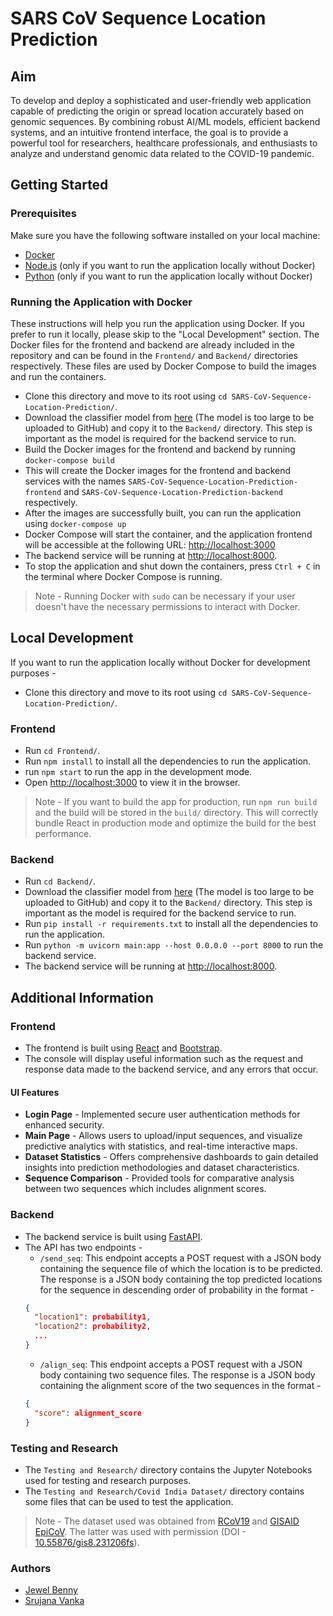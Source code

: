 # SARS CoV Sequence Location Prediction

## Aim
To develop and deploy a sophisticated and user-friendly web application capable of predicting the origin or spread location accurately based on genomic sequences. By combining robust AI/ML models, efficient backend systems, and an intuitive frontend interface, the goal is to provide a powerful tool for researchers, healthcare professionals, and enthusiasts to analyze and understand genomic data related to the COVID-19 pandemic.

## Getting Started
### Prerequisites

Make sure you have the following software installed on your local machine:

- [Docker](https://docs.docker.com/get-docker/)
- [Node.js](https://nodejs.org/) (only if you want to run the application locally without Docker)
- [Python](https://www.python.org/downloads/) (only if you want to run the application locally without Docker) 

### Running the Application with Docker

These instructions will help you run the application using Docker. If you prefer to run it locally, please skip to the "Local Development" section. The Docker files for the frontend and backend are already included in the repository and can be found in the `Frontend/` and `Backend/` directories respectively. These files are used by Docker Compose to build the images and run the containers.

- Clone this directory and move to its root using `cd SARS-CoV-Sequence-Location-Prediction/`.
- Download the classifier model from [here](https://iiitaphyd-my.sharepoint.com/:u:/g/personal/jewel_benny_students_iiit_ac_in/Ed6u3YVQ7h9Pjwq-Rb6JwLQB6kSKBD9VpwhktuJX2fliYw?e=cRJYtS) (The model is too large to be uploaded to GitHub) and copy it to the `Backend/` directory. This step is important as the model is required for the backend service to run.
- Build the Docker images for the frontend and backend by running `docker-compose build`
- This will create the Docker images for the frontend and backend services with the names `SARS-CoV-Sequence-Location-Prediction-frontend` and `SARS-CoV-Sequence-Location-Prediction-backend` respectively.
- After the images are successfully built, you can run the application using `docker-compose up`
- Docker Compose will start the container, and the application frontend will be accessible at the following URL: [http://localhost:3000](http://localhost:3000)
- The backend service will be running at [http://localhost:8000](http://localhost:8000).
- To stop the application and shut down the containers, press `Ctrl + C` in the terminal where Docker Compose is running.

> Note - Running Docker with `sudo` can be necessary if your user doesn't have the necessary permissions to interact with Docker.

## Local Development 

If you want to run the application locally without Docker for development purposes -
- Clone this directory and move to its root using `cd SARS-CoV-Sequence-Location-Prediction/`.

### Frontend
- Run `cd Frontend/`.
- Run `npm install` to install all the dependencies to run the application.
- run `npm start` to run the app in the development mode.
- Open [http://localhost:3000](http://localhost:3000) to view it in the browser.

> Note - If you want to build the app for production, run `npm run build` and the build will be stored in the `build/` directory. This will correctly bundle React in production mode and optimize the build for the best performance.

### Backend
- Run `cd Backend/`.
- Download the classifier model from [here](https://iiitaphyd-my.sharepoint.com/:u:/g/personal/jewel_benny_students_iiit_ac_in/Ed6u3YVQ7h9Pjwq-Rb6JwLQB6kSKBD9VpwhktuJX2fliYw?e=cRJYtS) (The model is too large to be uploaded to GitHub) and copy it to the `Backend/` directory. This step is important as the model is required for the backend service to run.
- Run `pip install -r requirements.txt` to install all the dependencies to run the application.
- Run `python -m uvicorn main:app --host 0.0.0.0 --port 8000` to run the backend service.
- The backend service will be running at [http://localhost:8000](http://localhost:8000).

## Additional Information

### Frontend
- The frontend is built using [React](https://reactjs.org/) and [Bootstrap](https://getbootstrap.com/).
- The console will display useful information such as the request and response data made to the backend service, and any errors that occur.

#### UI Features

* **Login Page** -  Implemented secure user authentication methods for enhanced security.
* **Main Page** - Allows users to upload/input sequences, and visualize predictive analytics with statistics, and real-time interactive maps.
* **Dataset Statistics** - Offers comprehensive dashboards to gain detailed insights into prediction methodologies and dataset characteristics.
* **Sequence Comparison** - Provided tools for comparative analysis between two sequences which includes alignment scores.

### Backend
- The backend service is built using [FastAPI](https://fastapi.tiangolo.com/).
- The API has two endpoints -
  - `/send_seq`: This endpoint accepts a POST request with a JSON body containing the sequence file of which the location is to be predicted. The response is a JSON body containing the top predicted locations for the sequence in descending order of probability in the format -
  ```json
  {
    "location1": probability1,
    "location2": probability2,
    ...
  }
  ```
  - `/align_seq`: This endpoint accepts a POST request with a JSON body containing two sequence files. The response is a JSON body containing the alignment score of the two sequences in the format -
  ```json
  {
    "score": alignment_score
  }
  ```
### Testing and Research
- The `Testing and Research/` directory contains the Jupyter Notebooks used for testing and research purposes.
- The `Testing and Research/Covid India Dataset/` directory contains some files that can be used to test the application.

> Note - The dataset used was obtained from [RCoV19](https://ngdc.cncb.ac.cn/ncov/?lang=en) and [GISAID EpiCoV](https://www.gisaid.org/). The latter was used with permission (DOI - [10.55876/gis8.231206fs](https://epicov.org/epi3/epi_set/231206fs)).

### Authors
- [Jewel Benny](https://github.com/jewelben)
- [Srujana Vanka](https://github.com/srujana-16)

